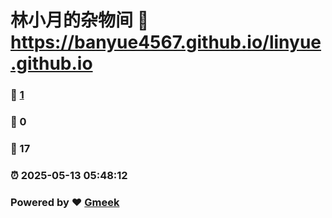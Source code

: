 # 林小月的杂物间 :link: https://banyue4567.github.io/linyue.github.io 
### :page_facing_up: [1](https://banyue4567.github.io/linyue.github.io/tag.html) 
### :speech_balloon: 0 
### :hibiscus: 17 
### :alarm_clock: 2025-05-13 05:48:12 
### Powered by :heart: [Gmeek](https://github.com/Meekdai/Gmeek)
